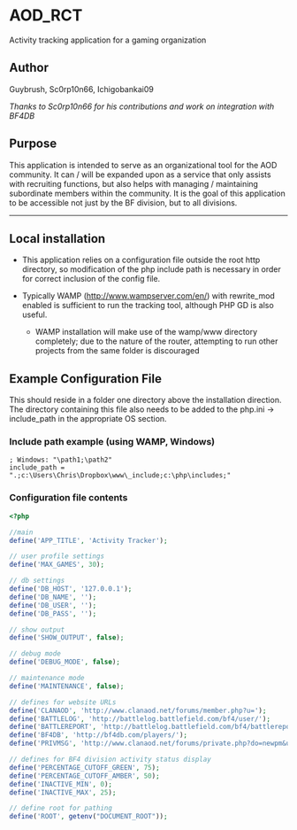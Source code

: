 # AOD_RCT
Activity tracking application for a gaming organization

## Author
Guybrush, Sc0rp10n66, Ichigobankai09

*Thanks to Sc0rp10n66 for his contributions and work on integration with BF4DB*

## Purpose
This application is intended to serve as an organizational tool for the AOD community. It can / will be expanded upon as a service that only assists with recruiting functions, but also helps with managing / maintaining subordinate members within the community. It is the goal of this application to be accessible not just by the BF division, but to all divisions.

---

## Local installation

* This application relies on a configuration file outside the root http directory, so modification of the php include path is necessary in order for correct inclusion of the config file.

* Typically WAMP (http://www.wampserver.com/en/) with rewrite_mod enabled is sufficient to run the tracking tool, although PHP GD is also useful.

  * WAMP installation will make use of the wamp/www directory completely; due to the nature of the router, attempting to run other projects from the same folder is discouraged

## Example Configuration File
This should reside in a folder one directory above the installation direction. The directory containing this file also needs to be added to the php.ini -> include_path in the appropriate OS section. 

### Include path example (using WAMP, Windows)
```
; Windows: "\path1;\path2"
include_path = ".;c:\Users\Chris\Dropbox\www\_include;c:\php\includes;"
```

### Configuration file contents
```php
<?php

//main 
define('APP_TITLE', 'Activity Tracker');

// user profile settings
define('MAX_GAMES', 30);

// db settings
define('DB_HOST', '127.0.0.1');
define('DB_NAME', '');
define('DB_USER', '');
define('DB_PASS', '');

// show output
define('SHOW_OUTPUT', false);

// debug mode
define('DEBUG_MODE', false);

// maintenance mode
define('MAINTENANCE', false);

// defines for website URLs
define('CLANAOD', 'http://www.clanaod.net/forums/member.php?u=');
define('BATTLELOG', 'http://battlelog.battlefield.com/bf4/user/');
define('BATTLEREPORT', 'http://battlelog.battlefield.com/bf4/battlereport/show/1/');
define('BF4DB', 'http://bf4db.com/players/');
define('PRIVMSG', 'http://www.clanaod.net/forums/private.php?do=newpm&u=');

// defines for BF4 division activity status display
define('PERCENTAGE_CUTOFF_GREEN', 75);
define('PERCENTAGE_CUTOFF_AMBER', 50);
define('INACTIVE_MIN', 0);
define('INACTIVE_MAX', 25);

// define root for pathing
define('ROOT', getenv("DOCUMENT_ROOT"));
```
